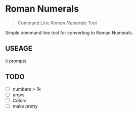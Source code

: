 # Roman Numerals

> Command Line _Roman Numerals_ Tool

Simple command line tool for converting to Roman Numerals.


## USEAGE
it prompts

## TODO


-   [ ] numbers > 1k
-   [ ] argvs
-   [ ] Colors
-   [ ] make pretty
